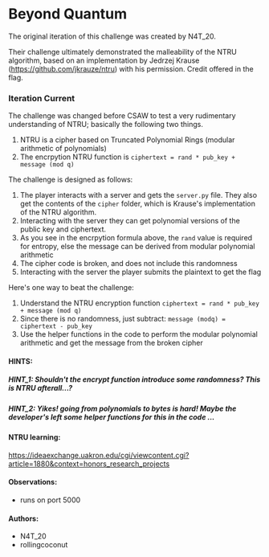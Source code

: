 # Beyond Quantum

The original iteration of this challenge was created by N4T_20. 

Their challenge ultimately demonstrated the malleability of the NTRU algorithm, based on an implementation by Jedrzej Krause 
(https://github.com/jkrauze/ntru) with his permission. Credit offered in the flag.

### Iteration Current 
The challenge was changed before CSAW to test a very rudimentary understanding of NTRU; basically the following two things. 
1. NTRU is a cipher based on Truncated Polynomial Rings (modular arithmetic of polynomials)
2. The encrpytion NTRU function is ``ciphertext = rand * pub_key + message (mod q)``


The challenge is designed as follows: 
1. The player interacts with a server and gets the `server.py` file. They also get the contents of the `cipher` folder, which is Krause's implementation of the NTRU algorithm. 
2. Interacting with the server they can get polynomial versions of the public key and ciphertext.
3. As you see in the encrpytion formula above, the `rand` value is required for entropy, else the message can be derived from modular polynomial arithmetic
4. The cipher code is broken, and does not include this randomness
6. Interacting with the server the player submits the plaintext to get the flag

Here's one way to beat the challenge:
1. Understand the NTRU encryption function  ``ciphertext = rand * pub_key + message (mod q)``
2. Since there is no randomness, just subtract: ``message (modq) = ciphertext - pub_key``
3. Use the helper functions in the code to perform the modular polynomial arithmetic and get the message from the broken cipher

#### HINTS:
##### HINT_1: Shouldn't the encrypt function introduce some randomness? This is NTRU afterall...?
##### HINT_2: Yikes! going from polynomials to bytes is hard! Maybe the developer's left some helper functions for this in the code ... 

#### NTRU learning:
https://ideaexchange.uakron.edu/cgi/viewcontent.cgi?article=1880&context=honors_research_projects

#### Observations:
- runs on port 5000

#### Authors:
* N4T_20
* rollingcoconut
